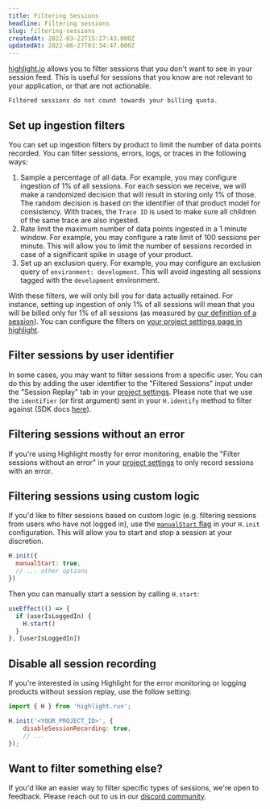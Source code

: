 ```yaml
---
title: Filtering Sessions
headline: Filtering sessions
slug: filtering-sessions
createdAt: 2022-03-22T15:27:43.000Z
updatedAt: 2022-06-27T03:34:47.000Z
---
```


[highlight.io](https://highlight.io) allows you to filter sessions that you don't want to see in your session feed. This is useful for sessions that you know are not relevant to your application, or that are not actionable.

```hint
Filtered sessions do not count towards your billing quota.
```

## Set up ingestion filters

You can set up ingestion filters by product to limit the number of data points recorded. You can filter sessions, errors, logs, or traces in the following ways:
1. Sample a percentage of all data.
For example, you may configure ingestion of 1% of all sessions. For each session we receive, we will make a randomized decision that will result in storing only 1% of those. The random decision is based on the identifier of that product model for consistency. With traces, the `Trace ID` is used to make sure all children of the same trace are also ingested. 
2. Rate limit the maximum number of data points ingested in a 1 minute window.
For example, you may configure a rate limit of 100 sessions per minute. This will allow you to limit the number of sessions recorded in case of a significant spike in usage of your product.
3. Set up an exclusion query.
For example, you may configure an exclusion query of `environment: development`. This will avoid ingesting all sessions tagged with the `development` environment.

With these filters, we will only bill you for data actually retained. For instance, setting up ingestion of only 1% of all sessions will mean that you will be billed only for 1% of all sessions (as measured by [our definition of a session](events-and-users.md#definition-of-a-session)). You can configure the filters on [your project settings page in highlight](https://app.highlight.io/settings/filters).

## Filter sessions by user identifier
In some cases, you may want to filter sessions from a specific user. You can do this by adding the user identifier to the "Filtered Sessions" input under the "Session Replay" tab in your [project settings](https://app.highlight.io/settings). Please note that we use the `identifier` (or first argument) sent in your `H.identify` method to filter against (SDK docs [here](../../../sdk/client.md)).

## Filtering sessions without an error
If you're using Highlight mostly for error monitoring, enable the "Filter sessions without an error" in your [project settings](https://app.highlight.io/settings) to only record sessions with an error.

## Filtering sessions using custom logic
If you'd like to filter sessions based on custom logic (e.g. filtering sessions from users who have not logged in), use the [`manualStart` flag](https://www.highlight.io/docs/sdk/client#manualStart) in your `H.init` configuration. This will allow you to start and stop a session at your discretion. 

```js
H.init({
  manualStart: true,
  // ... other options
})
```

Then you can manually start a session by calling `H.start`:

```js
useEffect(() => {
  if (userIsLoggedIn) {
    H.start()
  }
}, [userIsLoggedIn])
```

## Disable all session recording
If you're interested in using Highlight for the error monitoring or logging products without session replay, use the follow setting:
```js
import { H } from 'highlight.run';

H.init('<YOUR_PROJECT_ID>', {
    disableSessionRecording: true,
    // ...
});
```

## Want to filter something else?
If you'd like an easier way to filter specific types of sessions, we're open to feedback. Please reach out to us in our [discord community](https://highlight.io/community).
